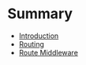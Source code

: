 # Summary

* [Introduction](README.md)
* [Routing](routing.md)
* [Route Middleware](route-middleware.md)

